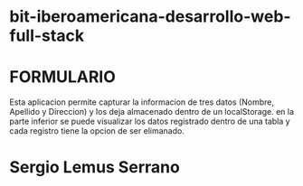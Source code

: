 # bit-iberoamericana-desarrollo-web-full-stack
#    FORMULARIO
Esta aplicacion permite capturar la informacion de tres datos (Nombre, Apellido y Direccion) y 
los deja almacenado dentro de un localStorage. en la parte inferior se puede visualizar los
datos registrado dentro de una tabla y cada registro tiene la opcion de ser elimanado.

# Sergio Lemus Serrano
